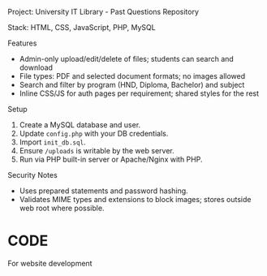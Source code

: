 Project: University IT Library - Past Questions Repository

Stack: HTML, CSS, JavaScript, PHP, MySQL

Features
- Admin-only upload/edit/delete of files; students can search and download
- File types: PDF and selected document formats; no images allowed
- Search and filter by program (HND, Diploma, Bachelor) and subject
- Inline CSS/JS for auth pages per requirement; shared styles for the rest

Setup
1) Create a MySQL database and user.
2) Update `config.php` with your DB credentials.
3) Import `init_db.sql`.
4) Ensure `/uploads` is writable by the web server.
5) Run via PHP built-in server or Apache/Nginx with PHP.

Security Notes
- Uses prepared statements and password hashing.
- Validates MIME types and extensions to block images; stores outside web root where possible.

# CODE
For website development 
